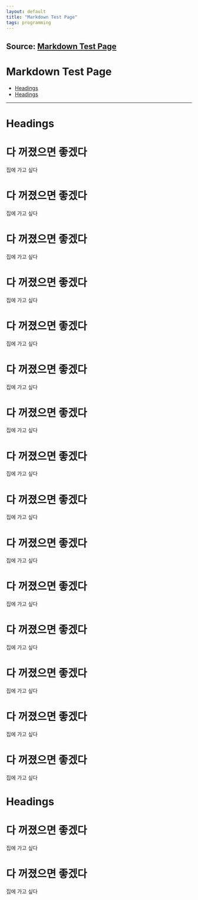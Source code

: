 ```yaml
---
layout: default
title: "Markdown Test Page"
tags: programming
---
```


## Source: [Markdown Test Page](https://github.com/fullpipe/markdown-test-page)

# <a name="top"></a>Markdown Test Page

* [Headings](#Headings)
* [Headings](#Headings2)

***

# <a name="Headings"></a>Headings

# 다 꺼졌으면 좋겠다
집에 가고 싶다

# 다 꺼졌으면 좋겠다
집에 가고 싶다

# 다 꺼졌으면 좋겠다
집에 가고 싶다

# 다 꺼졌으면 좋겠다
집에 가고 싶다

# 다 꺼졌으면 좋겠다
집에 가고 싶다

# 다 꺼졌으면 좋겠다
집에 가고 싶다

# 다 꺼졌으면 좋겠다
집에 가고 싶다

# 다 꺼졌으면 좋겠다
집에 가고 싶다

# 다 꺼졌으면 좋겠다
집에 가고 싶다

# 다 꺼졌으면 좋겠다
집에 가고 싶다

# 다 꺼졌으면 좋겠다
집에 가고 싶다

# 다 꺼졌으면 좋겠다
집에 가고 싶다

# 다 꺼졌으면 좋겠다
집에 가고 싶다

# 다 꺼졌으면 좋겠다
집에 가고 싶다

# 다 꺼졌으면 좋겠다
집에 가고 싶다

# <a name="Headings2"></a>Headings

# 다 꺼졌으면 좋겠다
집에 가고 싶다

# 다 꺼졌으면 좋겠다
집에 가고 싶다